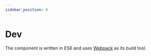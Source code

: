 ```yaml
---
sidebar_position: 8
---
```


# Dev

The component is written in ES6 and uses [Webpack](http://webpack.github.io/) as its build tool.